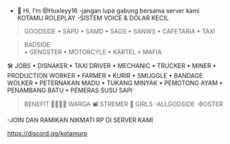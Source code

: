 - 👋 Hi, I’m @Huxleyy16
-jangan lupa gabung bersama server kami
          KOTAMU ROLEPLAY
-SISTEM VOICE & DOLAR KECIL

>GOODSIDE
• SAPD
• SAMD
• SAGS
• SANWS
• CAFETARIA
• TAXI

>BADSIDE  
• GENGSTER
• MOTORCYLE
• KARTEL
• MAFIA

🛠️ JOBS
• DISNAKER
• TAXI DRIVER
• MECHANIC
• TRUCKER
• MINER
• PRODUCTION WORKER
• FARMER
• KURIR
• SMUGGLE 
• BANDAGE WOLKER
• PETERNAKAN MADU
• TUKANG MINYAK
• PEMOTONG AYAM
• PENAMBANG BATU
• PEMERAS SUSU SAPI


>BENEFIT
👨‍👩‍👦‍👦 WARGA
📽️ STREMER
👸 GIRLS
-ALLGODSIDE
-BOSTER

-JOIN DAN RAMIKAN NIKMATI RP DI SERVER KAMI

https://discord.gg/kotamurp
